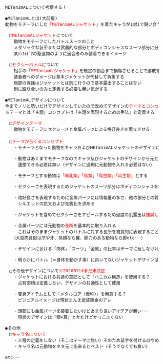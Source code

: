 <pre>
METanimALについて考察する！

●METanimALとは(大前提)
動物をモチーフにした<span style="color:red;">「METanimALジャケット」</span>を着たキャラが1対1で競い合う<span style="color:red;">セクシーバトル</span>もの

　□<span style="color:red;">METanimALジャケット</span>について
　　動物をモチーフにしたバトルスーツのこと
　　メタリックな装甲または武器的な部分とボディコンシャスなスーツ部分に分かれる
　　某ｼﾝﾌｫｷﾞｱの聖遺物のように適合者のみ装着できるイメージ　

　□<span style="color:red;">セクシーバトル</span>について
　　相手の<span style="color:red;">「METanimALジャケット」</span>を規定の割合まで損傷させることで勝敗を決める
　　装着者へのダメージは基本ジャケットが代替して負担する
　　局部の保護はジャケットとは別に行うので基本露出することはない
　　別に殴り合いのみと定義する必要も無い気がする

●METanimALデザインについて
今までノリと勢いだけでデザインしていたので改めてデザインの<span style="color:red;">テーマ</span>と<span style="color:red;">コンセプト</span>を考える
※テーマとは「主題」コンセプトは「主題を表現するための手法」と定義する

　□<span style="color:red;">デザインテーマ</span>
　　動物をモチーフにセクシーさと金属パーツによる格好良さを両立させる
　　
　□<span style="color:red;">テーマからくるコンセプト</span>
　　・モチーフとなった動物をキャラおよびMETanimALジャケットのデザインに反映させる

　　・動物はあくまでモチーフなのでキャラ及びジャケットのデザインから元となった動物が
　　　連想できる必要は無い（デザインに過剰に元動物を入れる必要はない）

　　・モチーフとする動物は<span style="color:red;">「哺乳類」「鳥類」「爬虫類」「両生類」</span>とする

　　・セクシーさを表現するためジャケットのスーツ部分はボディコンシャスを推奨する

　　・格好良さを表現するために金属パーツには情報量の多さ、他の部分との質感の違い、
　　　シルエットの拡大および先鋭化を求める

　　・ジャケットを含めてセクシーさをアピールするため過度の肌露出は<span style="color:red;">推奨しない</span>

　　・金属パーツには元動物の<span style="color:red;">長所</span>を基本的に取り入れる
　　　これはそのままジャケットのバトルに対する長所を視覚的に表現することにもなる
　　（大型肉食獣は爪や牙、鳥類なら翼、脚力のある動物なら脚etc･･･）

　　・デザインにおける「肉体」「スーツ」「金属」の比率はテーマに反しなければ基本<span style="color:red;">定めない</span>

　　・明らかにバトル（＝身体を動かす事）に向いてないジャケットデザインは<span style="color:red;">ＮＧ</span>とする

　□その他デザインについて<span style="color:red;">※20200514まだ未決定</span>
　　・ジャケットにおける共通の意匠として「ハニカム構造」を使用する？
　　　占有面積は定義しない、デザインの共通性として使用

　　・変身アイテムとして「メタルコア（仮称）」を用意する？
　　　ビジュアルイメージは現状まんま武装錬金のアレ

　　・頭部にも金属パーツを装着したいけどあまり良いアイデアが無い･･･
　　　現状のデザインは「眼+耳」とかだけどかっこよくない

●その他
　□<span style="color:red;">キャラ名について</span>
　　・人種の定義をしない（そこはテーマに無い）そのため苗字を付けるのやめる
　　・キャラ名は元動物をネタ元に出来るとベスト（そうでなくても良い）

etc･･･
<pre>